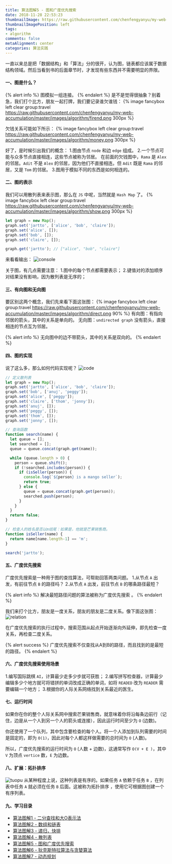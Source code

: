 ```yaml
---
title: 算法图解5 - 图和广度优先搜索
date: 2018-11-28 22:53:23
thumbnailImage: https://raw.githubusercontent.com/chenfengyanyu/my-web-accumulation/master/images/algorithm/logo.png
thumbnailImagePosition: left
tags: 
- algorithm
comments: false
metaAlignment: center
categories: 算法实践
---
```

一直以来总是把「数据结构」和「算法」分的很开，认为图，链表都应该属于数据结构领域。然后当看到书的后面章节时，才发现有些东西并不需要明显的界限。
<!-- more -->
#### 一、图是什么？
{% alert info %}
图模拟一组连接。
{% endalert %}
是不是觉得很抽象？别着急，我们打个比方，朋友一起打牌，我们要记录谁欠谁钱：
{% image fancybox left clear group:travel https://raw.githubusercontent.com/chenfengyanyu/my-web-accumulation/master/images/algorithm/firend.png 300px %}

欠钱关系可能如下所示：
{% image fancybox left clear group:travel https://raw.githubusercontent.com/chenfengyanyu/my-web-accumulation/master/images/algorithm/money.png 300px %}

好了，是时候引出我们的概念：
1.图由节点 `node` 和边 `edge` 组成。
2.一个节点可能与众多节点直接相连，这些节点被称为邻居。
在前面的欠钱图中，`Rama` 是 `Alex` 的邻居。`Adit` 不是 `Alex` 的邻居，因为他们不直接相连。但 `Adit` 既是 `Rama` 的邻居，又是 `Tom` 的邻居。
3.图用于模拟不同的东西是如何相连的。

#### 二、图的表示
我们可以用散列表来表示图，那么在 `JS` 中呢，当然就是 `Hash Map` 了。
{% image fancybox left clear group:travel https://raw.githubusercontent.com/chenfengyanyu/my-web-accumulation/master/images/algorithm/show.png 300px %}

```js
let graph = new Map();
graph.set('jartto', ['alice', 'bob', 'claire']);
graph.set('alice', []);
graph.set('bob', []);
graph.set('claire', []);

graph.get('jartto'); // ["alice", "bob", "claire"]
```
来看看输出：
![console](https://raw.githubusercontent.com/chenfengyanyu/my-web-accumulation/master/images/algorithm/console.png)

关于图，有几点需要注意：
1.图中的每个节点都需要表示；
2.键值对的添加顺序对结果没有影响，因为散列表是无序的；

#### 三、有向图和无向图
要区别这两个概念，我们先来看下面这张图：
{% image fancybox left clear group:travel https://raw.githubusercontent.com/chenfengyanyu/my-web-accumulation/master/images/algorithm/direct.png 90% %}
有向图：有指向邻居的箭头，其中的关系是单向的。
无向图：`undirected graph` 没有箭头，直接相连的节点互为邻居。

{% alert info %}
无向图中的边不带箭头，其中的关系是双向的。
{% endalert %}

#### 四、图的实现
说了这么多，那么如何代码实现呢？
![code](https://raw.githubusercontent.com/chenfengyanyu/my-web-accumulation/master/images/algorithm/code.png)
```js
// 定义散列表
let graph = new Map();
graph.set('jartto', ['alice', 'bob', 'claire']);
graph.set('bob', ['anuj', 'peggy']);
graph.set('alice', ['peggy']);
graph.set('claire', ['thom', 'jonny']);
graph.set('anuj', []);
graph.set('peggy', []);
graph.set('thom', []);
graph.set('jonny', []);

// 查询函数
function search(name) {
  let queue = [];
  let searched = [];
  queue = queue.concat(graph.get(name));

  while (queue.length > 0) {
    person = queue.shift();
    if (!searched.includes(person)) {
      if (isSeller(person)) {
        console.log(`${person} is a mango seller`);
        return true;
      } else {
        queue = queue.concat(graph.get(person));
        searched.push(person);
      }
    }
  }
  return false;
}

// 检查人的姓名是否以m结尾：如果是，他就是芒果销售商。
function isSeller(name) {
  return name[name.length-1] == 'm';
}

search('jartto');
```

#### 五、广度优先搜索
广度优先搜索是一种用于图的查找算法，可帮助回答两类问题。
1.从节点 `A` 出发，有前往节点 `B` 的路径吗？
2.从节点 `A` 出发，前往节点 `B` 的哪条路径最短？

{% alert info %}
解决最短路径问题的算法被称为广度优先搜索 。
{% endalert %}

我们来打个比方，朋友是一度关系，朋友的朋友是二度关系。像下面这张图：
![relation](https://raw.githubusercontent.com/chenfengyanyu/my-web-accumulation/master/images/algorithm/relation.png)

在广度优先搜索的执行过程中，搜索范围从起点开始逐渐向外延伸，即先检查一度关系，再检查二度关系。

{% alert success %}
广度优先搜索不仅查找从A到B的路径，而且找到的是最短的路径。
{% endalert %}

#### 六、广度优先搜索使用场景
1.编写国际跳棋 `AI`，计算最少走多少步就可获胜；
2.编写拼写检查器，计算最少编辑多少个地方就可将错拼的单词改成正确的单词，如将 `READED` 改为 `READER` 需要编辑一个地方；
3.根据你的人际关系网络找到关系最近的医生。

#### 七、运行时间
如果你在你的整个人际关系网中搜索芒果销售商，就意味着你将沿每条边前行（记住，边是从一个人到另一个人的箭头或连接），因此运行时间至少为 `O` (边数)。

你还使用了一个队列，其中包含要检查的每个人。将一个人添加到队列需要的时间是固定的，即为 `O(1)`，因此对每个人都这样做需要的总时间为 `O` (人数)。

所以，广度优先搜索的运行时间为 `O` (人数 + 边数)，这通常写作 `O(V + E )`，其中 `V` 为顶点 `vertice` 数，`E` 为边数。

#### 八、扩展：拓扑排序
![tuopu](https://raw.githubusercontent.com/chenfengyanyu/my-web-accumulation/master/images/algorithm/tuopu.png)
从某种程度上说，这种列表是有序的。如果任务 `A` 依赖于任务 `B` ，在列表中任务 `A` 就必须在任务 `B` 后面。这被称为拓扑排序 ，使用它可根据图创建一个有序列表。

#### 九、学习目录
- [算法图解1 - 二分查找和大O表示法](http://jartto.wang/2018/11/22/algorithm1/)
- [算法图解2 - 数组和链表](http://jartto.wang/2018/11/25/algorithm2/)
- [算法图解3 - 递归，快排](http://jartto.wang/2018/11/26/algorithm3/)
- [算法图解4 - 散列表](http://jartto.wang/2018/11/27/algorithm4/)
- [算法图解5 - 图和广度优先搜索](http://jartto.wang/2018/11/28/algorithm5/)
- [算法图解6 - 狄克斯特拉算法与贪婪算法](http://jartto.wang/2018/11/29/algorithm6/)
- [算法图解7 - 动态规划](http://jartto.wang/2018/11/29/algorithm7/)